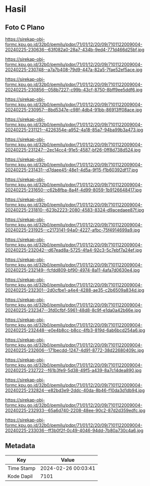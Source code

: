 # Hasil

## Foto C Plano

https://sirekap-obj-formc.kpu.go.id/32b0/pemilu/pdpr/71/01/12/20/09/7101122009004-20240225-230636--63f082a0-28a7-434b-9ed4-771d466d25bf.jpg

https://sirekap-obj-formc.kpu.go.id/32b0/pemilu/pdpr/71/01/12/20/09/7101122009004-20240225-230748--a7a7b408-79d9-447a-82a5-7fae52ef5ace.jpg

https://sirekap-obj-formc.kpu.go.id/32b0/pemilu/pdpr/71/01/12/20/09/7101122009004-20240225-230856--058b7227-c99b-43cf-8750-8bff9ee5ddf6.jpg

https://sirekap-obj-formc.kpu.go.id/32b0/pemilu/pdpr/71/01/12/20/09/7101122009004-20240225-230957--8bd5347e-c98f-4db4-91bb-86913ff08ace.jpg

https://sirekap-obj-formc.kpu.go.id/32b0/pemilu/pdpr/71/01/12/20/09/7101122009004-20240225-231121--4226354e-a952-4a18-85a7-94ba99b3a473.jpg

https://sirekap-obj-formc.kpu.go.id/32b0/pemilu/pdpr/71/01/12/20/09/7101122009004-20240225-231247--2ec14cc4-91e5-4587-bf26-0ff8d738d524.jpg

https://sirekap-obj-formc.kpu.go.id/32b0/pemilu/pdpr/71/01/12/20/09/7101122009004-20240225-231431--d7daee45-48e1-4d5a-9f15-f1b60392df17.jpg

https://sirekap-obj-formc.kpu.go.id/32b0/pemilu/pdpr/71/01/12/20/09/7101122009004-20240225-231650--c62b8fba-8a4f-4d99-8059-1b9126648417.jpg

https://sirekap-obj-formc.kpu.go.id/32b0/pemilu/pdpr/71/01/12/20/09/7101122009004-20240225-231810--623b2223-2080-4583-8324-d9acedaee87f.jpg

https://sirekap-obj-formc.kpu.go.id/32b0/pemilu/pdpr/71/01/12/20/09/7101122009004-20240225-231925--c2173141-94a0-4227-afbc-75f4914699a9.jpg

https://sirekap-obj-formc.kpu.go.id/32b0/pemilu/pdpr/71/01/12/20/09/7101122009004-20240225-232042--d67ead8a-5725-4fa4-92c3-5c7ebf7a24ef.jpg

https://sirekap-obj-formc.kpu.go.id/32b0/pemilu/pdpr/71/01/12/20/09/7101122009004-20240225-232149--fcfdd809-bf90-4974-8a11-4afa7d0630e4.jpg

https://sirekap-obj-formc.kpu.go.id/32b0/pemilu/pdpr/71/01/12/20/09/7101122009004-20240225-232301--2d0cfbe1-a4e4-4288-ae35-c2b6509a834d.jpg

https://sirekap-obj-formc.kpu.go.id/32b0/pemilu/pdpr/71/01/12/20/09/7101122009004-20240225-232347--3fd0cfbf-5961-48d8-8c9f-e1da0a42b66e.jpg

https://sirekap-obj-formc.kpu.go.id/32b0/pemilu/pdpr/71/01/12/20/09/7101122009004-20240225-232448--e0e4b8cc-b8cc-4fb3-819d-6ab6bcd254a6.jpg

https://sirekap-obj-formc.kpu.go.id/32b0/pemilu/pdpr/71/01/12/20/09/7101122009004-20240225-232606--171becdd-1247-4d91-8772-38d22680409c.jpg

https://sirekap-obj-formc.kpu.go.id/32b0/pemilu/pdpr/71/01/12/20/09/7101122009004-20240225-232722--f61b3fe9-5d38-49f5-a439-8a7c14dea890.jpg

https://sirekap-obj-formc.kpu.go.id/32b0/pemilu/pdpr/71/01/12/20/09/7101122009004-20240225-232824--e82bd3e9-2ddc-40da-8b46-f10da3d1db94.jpg

https://sirekap-obj-formc.kpu.go.id/32b0/pemilu/pdpr/71/01/12/20/09/7101122009004-20240225-232933--65a6d740-2208-48ee-90c2-87d2d359edfc.jpg

https://sirekap-obj-formc.kpu.go.id/32b0/pemilu/pdpr/71/01/12/20/09/7101122009004-20240225-233036--ff3b0f2f-0c49-4046-94dd-7b80a730c4a6.jpg


## Metadata

| Key        | Value               |
| ---------- | ------------------- |
| Time Stamp | 2024-02-26 00:03:41 |
| Kode Dapil | 7101                |



